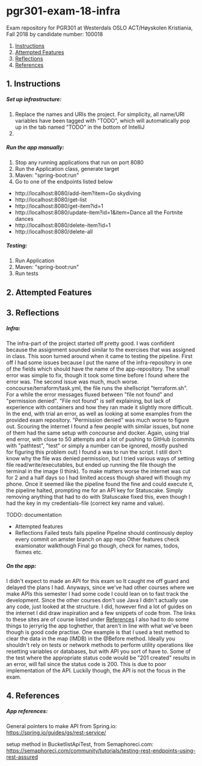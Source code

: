# pgr301-exam-18-infra

Exam repository for PGR301 at Westerdals OSLO ACT/Høyskolen Kristiania, Fall 2018 by candidate number: 100018

1. [  Instructions ](#Instructions)
2. [ Attempted Features ](#AttemptedFeatures)
3. [ Reflections ](#Reflections)
4. [ References ](#References)


<a name="Instructions"></a>
## 1. Instructions

##### Set up infrastructure:
1. Replace the names and URIs the project. For simplicity, all name/URI variables have been tagged with "TODO", which will automatically pop up in the tab named "TODO" in the bottom of IntelliJ
2. 

##### Run the app manually:
1. Stop any running applications that run on port 8080
2. Run the Application class, generate target
3. Maven: "spring-boot:run"
4. Go to one of the endpoints listed below

 - http://localhost:8080/add-item?item=Go skydiving
 - http://localhost:8080/get-list
 - http://localhost:8080/get-item?id=1
 - http://localhost:8080/update-item?id=1&item=Dance all the Fortnite dances
 - http://localhost:8080/delete-item?id=1
 - http://localhost:8080/delete-all

##### Testing:
1. Run Application
2. Maven: "spring-boot:run"
3. Run tests


<a name="AttemptedFeatures"></a>
## 2. Attempted Features



<a name="Reflections"></a>
## 3. Reflections

##### Infra:

The infra-part of the project started off pretty good. I was confident because the assignment sounded similar to the exercises that was assigned in class. This soon turned around when it came to testing the pipeline. 
First off I had some issues because I put the name of the infra-repository in one of the fields which should have the name of the app-repository. The small error was simple to fix, though it took some time before I found where the error was.
The second issue was much, much worse. concourse/terraform/task.yml, the file runs the shellscript "terraform.sh". For a while the error messages fluxed between "file not found" and "permission denied". 
"File not found" is self explaining, but lack of experience with containers and how they ran made it slightly more difficult. In the end, with trial an error, as well as looking at some examples from the provided exam repository. 
"Permission denied" was much worse to figure out. Scouring the internet I found a few people with similar issues, but none of them had the same setup with concourse and docker. Again, using trial end error, 
with close to 50 attempts and a lot of pushing to GitHub (commits with "pathtest", "test" or simply a number can be ignored, mostly pushed for figuring this problem out) I found a was to run the script. 
I still don't know why the file was denied permission, but I tried various ways of setting file read/write/executables, but ended up running the file though the terminal in the image (I think). 
To make matters worse the internet was cut for 2 and a half days so I had limited access though shared wifi though my phone.
Once it seemed like the pipeline found the fine and could execute it, the pipeline halted, prompting me for an API key for Statuscake. Simply removing anything that had to do with Statuscake fixed this, even though I had the key in my credentials-file (correct key name and value).

TODO:
documentation
 - Attempted features
 - Reflections
Failed tests fails pipeline
Pipeline should continously deploy every commit on amster branch on app repo
Other features
check examionator walkthough
Final go though, check for names, todos, fixmes etc.

##### On the app:
I didn't expect to made an API for this exam so It caught me off guard and delayed the plans I had. 
Anyways, since we've had other courses where we make APIs this semester I had some code I could lean on to fast track the development. 
Since the other courses don't use Java I didn't actually use any code, just looked at the structure. 
I did, however find a lot of guides on the internet I did draw inspiration and a few snippets of code from. 
The links to these sites are of course listed under [References](#References)
I also had to do some things to jerryrig the app toghether, that aren't in line with what we've been though is good code practise. 
One example is that I used a test method to clear the data in the map (IMDB) in the @Before method. 
Ideally you shouldn't rely on tests or network methods to perform utility operations like resetting variables or databases, but with API you sort of have to.
Some of the test where the appropriate status code would be "201 created" results in an error, will fail since the status code is 200. 
This is due to poor implementation of the API. Luckily though, the API is not the focus in the exam.

<a name="References"></a>
## 4. References


##### App references:

General pointers to make API from Spring.io:
https://spring.io/guides/gs/rest-service/

setup method in BucketlistApiTest, from Semaphoreci.com:
https://semaphoreci.com/community/tutorials/testing-rest-endpoints-using-rest-assured

